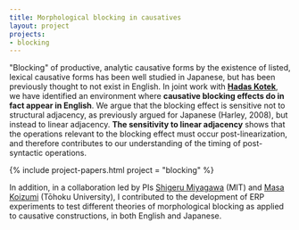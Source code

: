 ```yaml
---
title: Morphological blocking in causatives
layout: project
projects:
- blocking
---
```


"Blocking" of productive, analytic causative forms by the existence of listed, lexical causative forms has been well studied in Japanese, but has been previously thought to not exist in English. In joint work with [**Hadas Kotek**](//hkotek.com), we have identified an environment where **causative blocking effects do in fact appear in English**. We argue that the blocking effect is sensitive not to structural adjacency, as previously argued for Japanese (Harley, 2008), but instead to linear adjacency. **The sensitivity to linear adjacency** shows that the operations relevant to the blocking effect must occur post-linearization, and therefore contributes to our understanding of the timing of post-syntactic operations.

{% include project-papers.html project = "blocking" %}
  
In addition, in a collaboration led by PIs [Shigeru Miyagawa](http://web.mit.edu/miyagawa/www/) (MIT) and [Masa Koizumi](http://db.tohoku.ac.jp/whois/e_detail/c20f69c4fa34a7748d206cd4730370a9.html) (Tōhoku University), I contributed to the development of ERP experiments to test different theories of morphological blocking as applied to causative constructions, in both English and Japanese.
